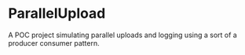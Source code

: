 # ParallelUpload

A POC project simulating parallel uploads and logging using a sort of a producer consumer pattern.

